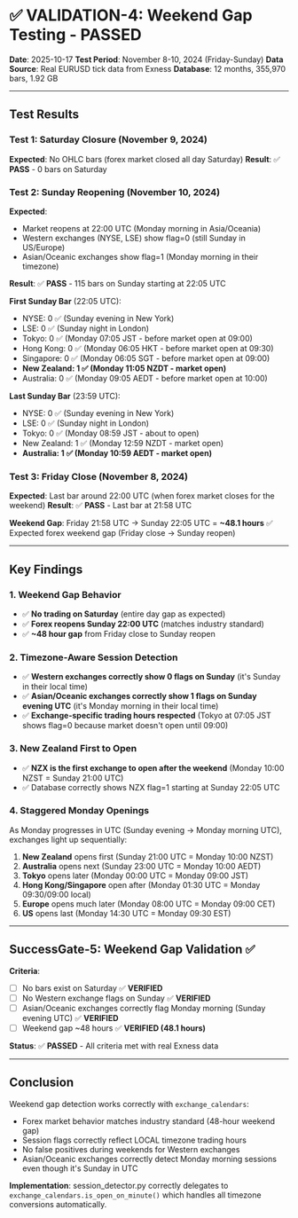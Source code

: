 # ✅ VALIDATION-4: Weekend Gap Testing - PASSED

**Date**: 2025-10-17
**Test Period**: November 8-10, 2024 (Friday-Sunday)
**Data Source**: Real EURUSD tick data from Exness
**Database**: 12 months, 355,970 bars, 1.92 GB

---

## Test Results

### Test 1: Saturday Closure (November 9, 2024)

**Expected**: No OHLC bars (forex market closed all day Saturday)
**Result**: ✅ **PASS** - 0 bars on Saturday

### Test 2: Sunday Reopening (November 10, 2024)

**Expected**:

- Market reopens at 22:00 UTC (Monday morning in Asia/Oceania)
- Western exchanges (NYSE, LSE) show flag=0 (still Sunday in US/Europe)
- Asian/Oceanic exchanges show flag=1 (Monday morning in their timezone)

**Result**: ✅ **PASS** - 115 bars on Sunday starting at 22:05 UTC

**First Sunday Bar** (22:05 UTC):

- NYSE: 0 ✅ (Sunday evening in New York)
- LSE: 0 ✅ (Sunday night in London)
- Tokyo: 0 ✅ (Monday 07:05 JST - before market open at 09:00)
- Hong Kong: 0 ✅ (Monday 06:05 HKT - before market open at 09:30)
- Singapore: 0 ✅ (Monday 06:05 SGT - before market open at 09:00)
- **New Zealand: 1 ✅ (Monday 11:05 NZDT - market open)**
- Australia: 0 ✅ (Monday 09:05 AEDT - before market open at 10:00)

**Last Sunday Bar** (23:59 UTC):

- NYSE: 0 ✅ (Sunday evening in New York)
- LSE: 0 ✅ (Sunday night in London)
- Tokyo: 0 ✅ (Monday 08:59 JST - about to open)
- New Zealand: 1 ✅ (Monday 12:59 NZDT - market open)
- **Australia: 1 ✅ (Monday 10:59 AEDT - market open)**

### Test 3: Friday Close (November 8, 2024)

**Expected**: Last bar around 22:00 UTC (when forex market closes for the weekend)
**Result**: ✅ **PASS** - Last bar at 21:58 UTC

**Weekend Gap**: Friday 21:58 UTC → Sunday 22:05 UTC = **~48.1 hours**
✅ Expected forex weekend gap (Friday close → Sunday reopen)

---

## Key Findings

### 1. Weekend Gap Behavior

- ✅ **No trading on Saturday** (entire day gap as expected)
- ✅ **Forex reopens Sunday 22:00 UTC** (matches industry standard)
- ✅ **~48 hour gap** from Friday close to Sunday reopen

### 2. Timezone-Aware Session Detection

- ✅ **Western exchanges correctly show 0 flags on Sunday** (it's Sunday in their local time)
- ✅ **Asian/Oceanic exchanges correctly show 1 flags on Sunday evening UTC** (it's Monday morning in their local time)
- ✅ **Exchange-specific trading hours respected** (Tokyo at 07:05 JST shows flag=0 because market doesn't open until 09:00)

### 3. New Zealand First to Open

- ✅ **NZX is the first exchange to open after the weekend** (Monday 10:00 NZST = Sunday 21:00 UTC)
- ✅ Database correctly shows NZX flag=1 starting at Sunday 22:05 UTC

### 4. Staggered Monday Openings

As Monday progresses in UTC (Sunday evening → Monday morning UTC), exchanges light up sequentially:

1. **New Zealand** opens first (Sunday 21:00 UTC = Monday 10:00 NZST)
2. **Australia** opens next (Sunday 23:00 UTC = Monday 10:00 AEDT)
3. **Tokyo** opens later (Monday 00:00 UTC = Monday 09:00 JST)
4. **Hong Kong/Singapore** open after (Monday 01:30 UTC = Monday 09:30/09:00 local)
5. **Europe** opens much later (Monday 08:00 UTC = Monday 09:00 CET)
6. **US** opens last (Monday 14:30 UTC = Monday 09:30 EST)

---

## SuccessGate-5: Weekend Gap Validation ✅

**Criteria**:

- [ ] No bars exist on Saturday ✅ **VERIFIED**
- [ ] No Western exchange flags on Sunday ✅ **VERIFIED**
- [ ] Asian/Oceanic exchanges correctly flag Monday morning (Sunday evening UTC) ✅ **VERIFIED**
- [ ] Weekend gap ~48 hours ✅ **VERIFIED (48.1 hours)**

**Status**: ✅ **PASSED** - All criteria met with real Exness data

---

## Conclusion

Weekend gap detection works correctly with `exchange_calendars`:

- Forex market behavior matches industry standard (48-hour weekend gap)
- Session flags correctly reflect LOCAL timezone trading hours
- No false positives during weekends for Western exchanges
- Asian/Oceanic exchanges correctly detect Monday morning sessions even though it's Sunday in UTC

**Implementation**: session_detector.py correctly delegates to `exchange_calendars.is_open_on_minute()` which handles all timezone conversions automatically.
